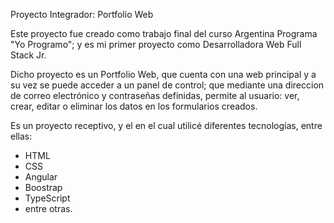 Proyecto Integrador: Portfolio Web 

Este proyecto fue creado como trabajo final del curso Argentina Programa "Yo Programo"; y es mi primer proyecto como Desarrolladora Web Full Stack Jr.

Dicho proyecto es un Portfolio Web, que cuenta con una web principal y a su vez se puede acceder a un panel de control; que mediante una direccion de correo electrónico y contraseñas definidas, permite al usuario: ver, crear, editar o eliminar los datos en los formularios creados.    

Es un proyecto receptivo, y el en el cual utilicé diferentes tecnologías, entre ellas: 
* HTML
* CSS
* Angular
* Boostrap
* TypeScript
* entre otras.



